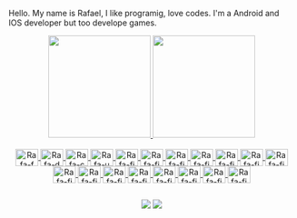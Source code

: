 Hello. My name is Rafael, I like programig, love codes.
I'm a Android and IOS developer but too develope games.


<div align="center">
  <a href="https://github.com/rafacardososales">
  <img height="180em" src="https://github-readme-stats.vercel.app/api?username=rafacardososales&show_icons=true&theme=merko&include_all_commits=true&count_private=true"/>
  <img height="180em" src="https://github-readme-stats.vercel.app/api/top-langs/?username=rafacardososales&layout=compact&langs_count=7&theme=merko"/>
</div>
<div align="center" style="display: inline_block"><br>
  <img align="center" alt="Rafa-f" height="30" width="40" <img src="https://cdn.jsdelivr.net/gh/devicons/devicon/icons/flutter/flutter-original.svg" />
  <img align="center" alt="Rafa-d" height="30" width="40" <img src="https://cdn.jsdelivr.net/gh/devicons/devicon/icons/dart/dart-original.svg" />
  <img align="center" alt="Rafa-c" height="30" width="40" <img src="https://cdn.jsdelivr.net/gh/devicons/devicon/icons/csharp/csharp-original.svg" />
  <img align="center" alt="Rafa-u" height="30" width="40" <img src="https://cdn.jsdelivr.net/gh/devicons/devicon/icons/unity/unity-original.svg" />
  <img align="center" alt="Rafa-fi" height="30" width="40" <img src="https://cdn.jsdelivr.net/gh/devicons/devicon/icons/firebase/firebase-plain.svg" />
  <img align="center" alt="Rafa-fi" height="30" width="40" <img src="https://cdn.jsdelivr.net/gh/devicons/devicon@latest/icons/javascript/javascript-original.svg" />
  <img align="center" alt="Rafa-fi" height="30" width="40" <img src="https://cdn.jsdelivr.net/gh/devicons/devicon@latest/icons/typescript/typescript-original.svg" />
  <img align="center" alt="Rafa-fi" height="30" width="40" <img src="https://cdn.jsdelivr.net/gh/devicons/devicon@latest/icons/html5/html5-original.svg" />
  <img align="center" alt="Rafa-fi" height="30" width="40" <img src="https://cdn.jsdelivr.net/gh/devicons/devicon@latest/icons/css3/css3-original.svg" />
  <img align="center" alt="Rafa-fi" height="30" width="40" <img src="https://cdn.jsdelivr.net/gh/devicons/devicon@latest/icons/react/react-original.svg" />
  <img align="center" alt="Rafa-fi" height="30" width="40" <img src="https://cdn.jsdelivr.net/gh/devicons/devicon@latest/icons/redux/redux-original.svg" />
  <img align="center" alt="Rafa-fi" height="30" width="40" <img src="https://cdn.jsdelivr.net/gh/devicons/devicon@latest/icons/nextjs/nextjs-original-wordmark.svg" />
  <img align="center" alt="Rafa-fi" height="30" width="40" <img src="https://cdn.jsdelivr.net/gh/devicons/devicon@latest/icons/nodejs/nodejs-original-wordmark.svg" />
  <img align="center" alt="Rafa-fi" height="30" width="40" <img src="https://cdn.jsdelivr.net/gh/devicons/devicon@latest/icons/mariadb/mariadb-original-wordmark.svg" />
  <img align="center" alt="Rafa-fi" height="30" width="40" <img src="https://cdn.jsdelivr.net/gh/devicons/devicon@latest/icons/postgresql/postgresql-original-wordmark.svg" />
  <img align="center" alt="Rafa-fi" height="30" width="40" <img src="https://cdn.jsdelivr.net/gh/devicons/devicon@latest/icons/mysql/mysql-original-wordmark.svg" />
  <img align="center" alt="Rafa-fi" height="30" width="40" <img src="https://cdn.jsdelivr.net/gh/devicons/devicon@latest/icons/docker/docker-original-wordmark.svg" />
  <img align="center" alt="Rafa-fi" height="30" width="40" <img src="https://cdn.jsdelivr.net/gh/devicons/devicon@latest/icons/mongodb/mongodb-original-wordmark.svg" />
  <img align="center" alt="Rafa-fi" height="30" width="40" <img src="https://cdn.jsdelivr.net/gh/devicons/devicon@latest/icons/googlecloud/googlecloud-original.svg" />

</div>
  
  ##
  
<div align="center"> 
  <a href="https://www.instagram.com/rafaa_sales/" target="_blank"><img src="https://img.shields.io/badge/-Instagram-%23E4405F?style=for-the-badge&logo=instagram&logoColor=white" target="_blank"></a>
  <a href="https://www.linkedin.com/in/rafael-sales-b4bb37152/" target="_blank"><img src="https://img.shields.io/badge/-LinkedIn-%230077B5?style=for-the-badge&logo=linkedin&logoColor=white" target="_blank"></a> 
 
</div>  
